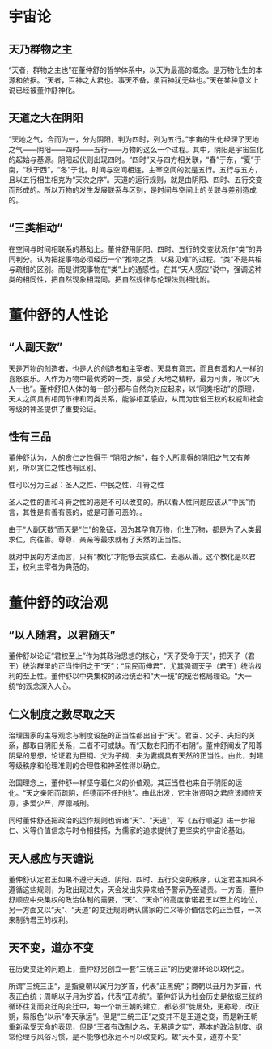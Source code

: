# 宇宙论

## 天乃群物之主

“天者，群物之主也”在董仲舒的哲学体系中，以天为最高的概念。是万物化生的本源和依据。“天者，百神之大君也。事天不备，虽百神犹无益也。”天在某种意义上说已经被董仲舒神化。

## 天道之大在阴阳

“天地之气，合而为一，分为阴阳，判为四时，列为五行。”宇宙的生化经理了天地之气——阴阳——四时——五行——万物的这么一个过程。其中，阴阳是宇宙生化的起始与基源。阴阳起伏则出现四时。“四时”又与四方相关联，“春”于东，“夏”于南，“秋于西”，“冬”于北。时间与空间相连。主宰空间的就是五行。五行与五方，且以五行相生相克为“天次之序”。天道的运行规则，就是由阴阳、四时、五行交变而形成的。所以万物的发生发展联系与区别，是时间与空间上的关联与差别造成的。

## “三类相动“

在空间与时间相联系的基础上。董仲舒用阴阳、四时、五行的交变状况作“类”的异同判分。认为把捉事物必须经历一个“推物之类，以易见难”的过程。“类”不是共相与疏相的区别。而是讲究事物在“类”上的通感性。在其“天人感应”说中，强调这种类的相同性，把自然现象相混同。把自然规律与伦理法则相比附。

# 董仲舒的人性论

## “人副天数”

天是万物的创造者，也是人的创造者和主宰者。天具有意志，而且有着和人一样的喜怒哀乐。人作为万物中最优秀的一类，禀受了天地之精粹，最为可贵，所以“天人一也”。董仲舒把人体的每一部分都与自然向对应起来，以“同类相动”的原理，天人之间具有相同节律和同类关系，能够相互感应，从而为世俗王权的权威和社会等级的神圣提供了重要论证。

## 性有三品

董仲舒认为，人的贪仁之性得于 “阴阳之施”，每个人所禀得的阴阳之气又有差别，所以贪仁之性也有区别。

性可以分为三品：圣人之性、中民之性、斗筲之性

圣人之性的善和斗筲之性的恶是不可以改变的。所以看人性问题应该从“中民”而言，其性是有善有恶的，或是可善可恶的。。

由于“人副天数”而天是“仁”的象征，因为其孕育万物，化生万物，都是为了人类最求仁，向往善。尊尊、亲亲等最求就有了天然的正当性。

就对中民的方法而言，只有“教化”才能够去贪成仁、去恶从善。这个教化是以君王，权利主宰者为典范的。

# 董仲舒的政治观

## “以人随君，以君随天”

董仲舒以论证“君权至上”作为其政治思想的核心，“天子受命于天”，把天子（君王）统治群里的正当性归之于“天”；“屈民而伸君”，尤其强调天子（君王）统治权利的至上性。董仲舒以中央集权的政治统治和“大一统”的统治格局理论。“大一统“的观念深入人心。

## 仁义制度之数尽取之天

治理国家的主导观念与制度设施的正当性都出自于“天”。君臣、父子、夫妇的关系，都取自阴阳关系，二者不可或缺。而“天数右阳而不右阴”。董仲舒阐发了阳尊阴卑的思想，论证君为臣纲、父为子纲、夫为妻纲具有天然的正当性。由此，封建等级秩序和伦理准则的合理性和神圣性得以确立。

治国理念上，董仲舒一样坚守着仁义的价值观。其正当性也来自于阴阳的运化。“天之亲阳而疏阴，任德而不任刑也”。由此出发，它主张贤明之君应该顺应天意，多爱少严，厚德减刑。

同时董仲舒还把政治的运作规则也诉诸“天”、"天道"，写《五行顺逆》进一步把仁、义等价值信念与时令相挂搭，为儒家的追求提供了更坚实的宇宙论基础。

## 天人感应与天谴说

董仲舒认定君王如果不遵守天道、阴阳、四时、五行交变的秩序，认定君主如果不遵循这些规则，为政出现过失，天会发出灾异来给予警示乃至谴责。一方面，董仲舒顺应中央集权的政治体制的需要，“天”、“天命”的高度承诺君王以至上的地位，另一方面又以“天”、“天道”的变迁规则确认儒家的仁义等价值信念的正当性，一次来制约君王的权利。

## 天不变，道亦不变

在历史变迁的问题上，董仲舒另创立一套“三统三正”的历史循环论以取代之。

所谓”三统三正“，是指夏朝以寅月为岁首，代表”正黑统“；商朝以丑月为岁首，代表正白统；周朝以子月为岁首，代表“正赤统”。董仲舒认为社会历史是依据三统的循环往复而变迁的变迁中，每一个新王朝的建立，都必须“徙居处，更称号，改正朔，易服色”以示“奉天承运”。但是“三统三正”之变并不是王道之变，而是新王朝重新承受天命的表现，但是“王者有改制之名，无易道之实”，基本的政治制度、纲常伦理与风俗习惯，是不能够也永远不可以改变的。故“天不变，道亦不变”

